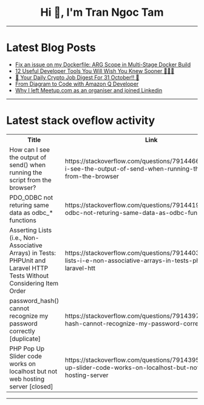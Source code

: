 <h1 align="center">Hi 👋, I'm Tran Ngoc Tam</h1>

---

# Latest Blog Posts 
<!-- BLOG-POST-LIST:START -->
- [Fix an issue on my Dockerfile: ARG Scope in Multi-Stage Docker Build](https://dev.to/manuartero/fix-an-issue-on-my-dockerfile-arg-scope-in-multi-stage-docker-build-4kck)
- [12 Useful Developer Tools You Will Wish You Knew Sooner 🧑‍💻🧙](https://dev.to/madza/12-useful-developer-tools-you-will-wish-you-knew-sooner-588m)
- [🚀 Your Daily Crypto Job Digest For 31 October!! 🚀](https://dev.to/web3hires/your-daily-crypto-job-digest-for-31-october-1bo0)
- [From Diagram to Code with Amazon Q Developer](https://dev.to/welcloud-io/from-diagram-to-code-with-amazon-q-developer-2da4)
- [Why I left Meetup.com as an organiser and joined Linkedin](https://dev.to/airabbit/why-i-left-meetupcom-as-an-organiser-and-joined-linkedin-106l)
<!-- BLOG-POST-LIST:END -->

---

# Latest stack oveflow activity
<table>
  <tr><th>Title</th><th>Link</th></tr>
  <!-- STACKOVERFLOW:START --><tr><td>How can I see the output of send&lpar;&rpar; when running the script from the browser?</td><td>https://stackoverflow.com/questions/79144662/how-can-i-see-the-output-of-send-when-running-the-script-from-the-browser</td></tr><tr><td>PDO_ODBC not returing same data as odbc_* functions</td><td>https://stackoverflow.com/questions/79144196/pdo-odbc-not-returing-same-data-as-odbc-functions</td></tr><tr><td>Asserting Lists &lpar;i.e., Non-Associative Arrays&rpar; in Tests: PHPUnit and Laravel HTTP Tests Without Considering Item Order</td><td>https://stackoverflow.com/questions/79144037/asserting-lists-i-e-non-associative-arrays-in-tests-phpunit-and-laravel-htt</td></tr><tr><td>password_hash&lpar;&rpar; cannot recognize my password correctly [duplicate]</td><td>https://stackoverflow.com/questions/79143971/password-hash-cannot-recognize-my-password-correctly</td></tr><tr><td>PHP Pop Up Slider code works on localhost but not web hosting server [closed]</td><td>https://stackoverflow.com/questions/79143950/php-pop-up-slider-code-works-on-localhost-but-not-web-hosting-server</td></tr><!-- STACKOVERFLOW:END -->
</table>

---


